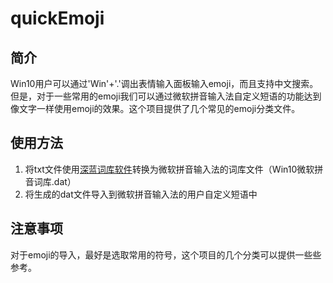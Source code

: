 # quickEmoji

## 简介

Win10用户可以通过'Win'+'.'调出表情输入面板输入emoji，而且支持中文搜索。但是，对于一些常用的emoji我们可以通过微软拼音输入法自定义短语的功能达到像文字一样使用emoji的效果。这个项目提供了几个常见的emoji分类文件。

## 使用方法

1. 将txt文件使用[深蓝词库软件](https://github.com/studyzy/imewlconverter)转换为微软拼音输入法的词库文件（Win10微软拼音词库.dat）
2. 将生成的dat文件导入到微软拼音输入法的用户自定义短语中

## 注意事项

对于emoji的导入，最好是选取常用的符号，这个项目的几个分类可以提供一些些参考。
